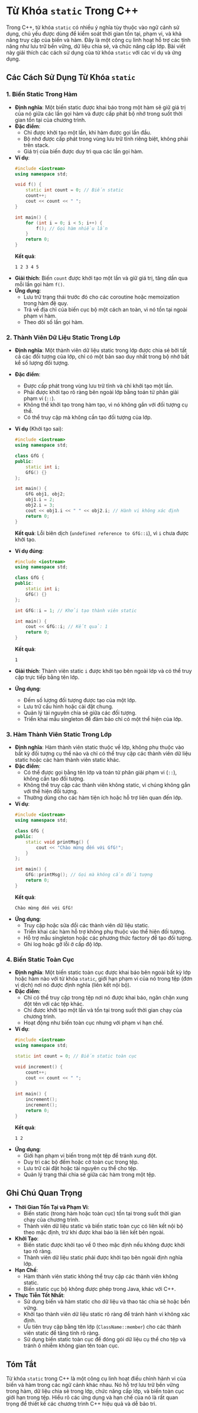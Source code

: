# Từ Khóa `static` Trong C++

Trong C++, từ khóa `static` có nhiều ý nghĩa tùy thuộc vào ngữ cảnh sử dụng, chủ yếu được dùng để kiểm soát thời gian tồn tại, phạm vi, và khả năng truy cập của biến và hàm. Đây là một công cụ linh hoạt hỗ trợ các tính năng như lưu trữ bền vững, dữ liệu chia sẻ, và chức năng cấp lớp. Bài viết này giải thích các cách sử dụng của từ khóa `static` với các ví dụ và ứng dụng.

## Các Cách Sử Dụng Từ Khóa `static`

### 1. Biến Static Trong Hàm
- **Định nghĩa**: Một biến static được khai báo trong một hàm sẽ giữ giá trị của nó giữa các lần gọi hàm và được cấp phát bộ nhớ trong suốt thời gian tồn tại của chương trình.
- **Đặc điểm**:
  - Chỉ được khởi tạo một lần, khi hàm được gọi lần đầu.
  - Bộ nhớ được cấp phát trong vùng lưu trữ tĩnh riêng biệt, không phải trên stack.
  - Giá trị của biến được duy trì qua các lần gọi hàm.
- **Ví dụ**:
  ```cpp
  #include <iostream>
  using namespace std;

  void f() {
      static int count = 0; // Biến static
      count++;
      cout << count << " ";
  }

  int main() {
      for (int i = 0; i < 5; i++) {
          f(); // Gọi hàm nhiều lần
      }
      return 0;
  }
  ```
  **Kết quả**:
  ```
  1 2 3 4 5
  ```
- **Giải thích**: Biến `count` được khởi tạo một lần và giữ giá trị, tăng dần qua mỗi lần gọi hàm `f()`.
- **Ứng dụng**:
  - Lưu trữ trạng thái trước đó cho các coroutine hoặc memoization trong hàm đệ quy.
  - Trả về địa chỉ của biến cục bộ một cách an toàn, vì nó tồn tại ngoài phạm vi hàm.
  - Theo dõi số lần gọi hàm.

### 2. Thành Viên Dữ Liệu Static Trong Lớp
- **Định nghĩa**: Một thành viên dữ liệu static trong lớp được chia sẻ bởi tất cả các đối tượng của lớp, chỉ có một bản sao duy nhất trong bộ nhớ bất kể số lượng đối tượng.
- **Đặc điểm**:
  - Được cấp phát trong vùng lưu trữ tĩnh và chỉ khởi tạo một lần.
  - Phải được khởi tạo rõ ràng bên ngoài lớp bằng toán tử phân giải phạm vi (`::`).
  - Không thể khởi tạo trong hàm tạo, vì nó không gắn với đối tượng cụ thể.
  - Có thể truy cập mà không cần tạo đối tượng của lớp.
- **Ví dụ** (Khởi tạo sai):
  ```cpp
  #include <iostream>
  using namespace std;

  class GfG {
  public:
      static int i;
      GfG() {}
  };

  int main() {
      GfG obj1, obj2;
      obj1.i = 2;
      obj2.i = 3;
      cout << obj1.i << " " << obj2.i; // Hành vi không xác định
      return 0;
  }
  ```
  **Kết quả**: Lỗi biên dịch (`undefined reference to GfG::i`), vì `i` chưa được khởi tạo.

- **Ví dụ đúng**:
  ```cpp
  #include <iostream>
  using namespace std;

  class GfG {
  public:
      static int i;
      GfG() {}
  };

  int GfG::i = 1; // Khởi tạo thành viên static

  int main() {
      cout << GfG::i; // Kết quả: 1
      return 0;
  }
  ```
  **Kết quả**:
  ```
  1
  ```
- **Giải thích**: Thành viên static `i` được khởi tạo bên ngoài lớp và có thể truy cập trực tiếp bằng tên lớp.
- **Ứng dụng**:
  - Đếm số lượng đối tượng được tạo của một lớp.
  - Lưu trữ cấu hình hoặc cài đặt chung.
  - Quản lý tài nguyên chia sẻ giữa các đối tượng.
  - Triển khai mẫu singleton để đảm bảo chỉ có một thể hiện của lớp.

### 3. Hàm Thành Viên Static Trong Lớp
- **Định nghĩa**: Hàm thành viên static thuộc về lớp, không phụ thuộc vào bất kỳ đối tượng cụ thể nào và chỉ có thể truy cập các thành viên dữ liệu static hoặc các hàm thành viên static khác.
- **Đặc điểm**:
  - Có thể được gọi bằng tên lớp và toán tử phân giải phạm vi (`::`), không cần tạo đối tượng.
  - Không thể truy cập các thành viên không static, vì chúng không gắn với thể hiện đối tượng.
  - Thường dùng cho các hàm tiện ích hoặc hỗ trợ liên quan đến lớp.
- **Ví dụ**:
  ```cpp
  #include <iostream>
  using namespace std;

  class GfG {
  public:
      static void printMsg() {
          cout << "Chào mừng đến với GfG!";
      }
  };

  int main() {
      GfG::printMsg(); // Gọi mà không cần đối tượng
      return 0;
  }
  ```
  **Kết quả**:
  ```
  Chào mừng đến với GfG!
  ```
- **Ứng dụng**:
  - Truy cập hoặc sửa đổi các thành viên dữ liệu static.
  - Triển khai các hàm hỗ trợ không phụ thuộc vào thể hiện đối tượng.
  - Hỗ trợ mẫu singleton hoặc các phương thức factory để tạo đối tượng.
  - Ghi log hoặc gỡ lỗi ở cấp độ lớp.

### 4. Biến Static Toàn Cục
- **Định nghĩa**: Một biến static toàn cục được khai báo bên ngoài bất kỳ lớp hoặc hàm nào với từ khóa `static`, giới hạn phạm vi của nó trong tệp (đơn vị dịch) nơi nó được định nghĩa (liên kết nội bộ).
- **Đặc điểm**:
  - Chỉ có thể truy cập trong tệp nơi nó được khai báo, ngăn chặn xung đột tên với các tệp khác.
  - Chỉ được khởi tạo một lần và tồn tại trong suốt thời gian chạy của chương trình.
  - Hoạt động như biến toàn cục nhưng với phạm vi hạn chế.
- **Ví dụ**:
  ```cpp
  #include <iostream>
  using namespace std;

  static int count = 0; // Biến static toàn cục

  void increment() {
      count++;
      cout << count << " ";
  }

  int main() {
      increment();
      increment();
      return 0;
  }
  ```
  **Kết quả**:
  ```
  1 2
  ```
- **Ứng dụng**:
  - Giới hạn phạm vi biến trong một tệp để tránh xung đột.
  - Duy trì các bộ đếm hoặc cờ toàn cục trong tệp.
  - Lưu trữ cài đặt hoặc tài nguyên cụ thể cho tệp.
  - Quản lý trạng thái chia sẻ giữa các hàm trong một tệp.

## Ghi Chú Quan Trọng
- **Thời Gian Tồn Tại và Phạm Vi**:
  - Biến static (trong hàm hoặc toàn cục) tồn tại trong suốt thời gian chạy của chương trình.
  - Thành viên dữ liệu static và biến static toàn cục có liên kết nội bộ theo mặc định, trừ khi được khai báo là liên kết bên ngoài.
- **Khởi Tạo**:
  - Biến static được khởi tạo về 0 theo mặc định nếu không được khởi tạo rõ ràng.
  - Thành viên dữ liệu static phải được khởi tạo bên ngoài định nghĩa lớp.
- **Hạn Chế**:
  - Hàm thành viên static không thể truy cập các thành viên không static.
  - Biến static cục bộ không được phép trong Java, khác với C++.
- **Thực Tiễn Tốt Nhất**:
  - Sử dụng biến và hàm static cho dữ liệu và thao tác chia sẻ hoặc bền vững.
  - Khởi tạo thành viên dữ liệu static rõ ràng để tránh hành vi không xác định.
  - Ưu tiên truy cập bằng tên lớp (`ClassName::member`) cho các thành viên static để tăng tính rõ ràng.
  - Sử dụng biến static toàn cục để đóng gói dữ liệu cụ thể cho tệp và tránh ô nhiễm không gian tên toàn cục.

## Tóm Tắt
Từ khóa `static` trong C++ là một công cụ linh hoạt điều chỉnh hành vi của biến và hàm trong các ngữ cảnh khác nhau. Nó hỗ trợ lưu trữ bền vững trong hàm, dữ liệu chia sẻ trong lớp, chức năng cấp lớp, và biến toàn cục giới hạn trong tệp. Hiểu rõ các ứng dụng và hạn chế của nó là rất quan trọng để thiết kế các chương trình C++ hiệu quả và dễ bảo trì.